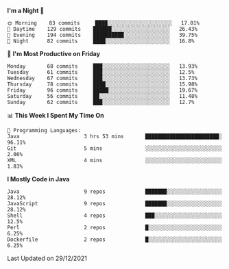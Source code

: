 <!--START_SECTION:waka-->
**I'm a Night 🦉** 

```text
🌞 Morning    83 commits     ████░░░░░░░░░░░░░░░░░░░░░   17.01% 
🌆 Daytime    129 commits    ██████░░░░░░░░░░░░░░░░░░░   26.43% 
🌃 Evening    194 commits    ██████████░░░░░░░░░░░░░░░   39.75% 
🌙 Night      82 commits     ████░░░░░░░░░░░░░░░░░░░░░   16.8%

```
📅 **I'm Most Productive on Friday** 

```text
Monday       68 commits     ███░░░░░░░░░░░░░░░░░░░░░░   13.93% 
Tuesday      61 commits     ███░░░░░░░░░░░░░░░░░░░░░░   12.5% 
Wednesday    67 commits     ███░░░░░░░░░░░░░░░░░░░░░░   13.73% 
Thursday     78 commits     ████░░░░░░░░░░░░░░░░░░░░░   15.98% 
Friday       96 commits     █████░░░░░░░░░░░░░░░░░░░░   19.67% 
Saturday     56 commits     ██░░░░░░░░░░░░░░░░░░░░░░░   11.48% 
Sunday       62 commits     ███░░░░░░░░░░░░░░░░░░░░░░   12.7%

```


📊 **This Week I Spent My Time On** 

```text
💬 Programming Languages: 
Java                     3 hrs 53 mins       ████████████████████████░   96.11% 
Git                      5 mins              ░░░░░░░░░░░░░░░░░░░░░░░░░   2.06% 
XML                      4 mins              ░░░░░░░░░░░░░░░░░░░░░░░░░   1.83%

```

**I Mostly Code in Java** 

```text
Java                     9 repos             ███████░░░░░░░░░░░░░░░░░░   28.12% 
JavaScript               9 repos             ███████░░░░░░░░░░░░░░░░░░   28.12% 
Shell                    4 repos             ███░░░░░░░░░░░░░░░░░░░░░░   12.5% 
Perl                     2 repos             █░░░░░░░░░░░░░░░░░░░░░░░░   6.25% 
Dockerfile               2 repos             █░░░░░░░░░░░░░░░░░░░░░░░░   6.25%

```



 Last Updated on 29/12/2021
<!--END_SECTION:waka-->

